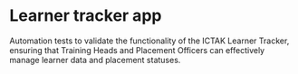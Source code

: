 # Learner tracker app

Automation tests to validate the functionality of the ICTAK Learner Tracker, ensuring that Training Heads and Placement Officers can effectively manage learner data and placement statuses.
